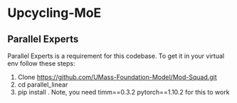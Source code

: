 # Upcycling-MoE


## Parallel Experts
Parallel Experts is a requirement for this codebase. To get it in your virtual env follow these steps:
1. Clone https://github.com/UMass-Foundation-Model/Mod-Squad.git
2. cd parallel_linear
3. pip install .
Note, you need timm==0.3.2 pytorch==1.10.2 for this to work